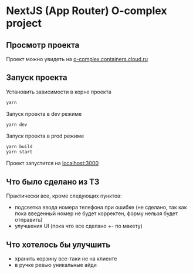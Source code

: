 # NextJS (App Router) O-complex project

## Просмотр проекта
Проект можно увидеть на [o-complex.containers.cloud.ru](https://o-complex.containers.cloud.ru/)

## Запуск проекта
Установить зависимости в корне проекта
```sh
yarn
```
Запуск проекта в dev режиме
```sh
yarn dev
```
Запуск проекта в prod режиме
```sh
yarn build
yarn start
```
Проект запустится на [localhost:3000](http://localhost:3000)

## Что было сделано из ТЗ
Практически все, кроме следующих пунктов:
- подсветка ввода номера телефона при ошибке (не сделано, так как пока введенный номер не будет корректен, форму нельзя будет отправить)
- улучшения UI (пока что все сделано +- по макету)

## Что хотелось бы улучшить
- хранить корзину все-таки не на клиенте
- в ручке ревью уникальные айди

